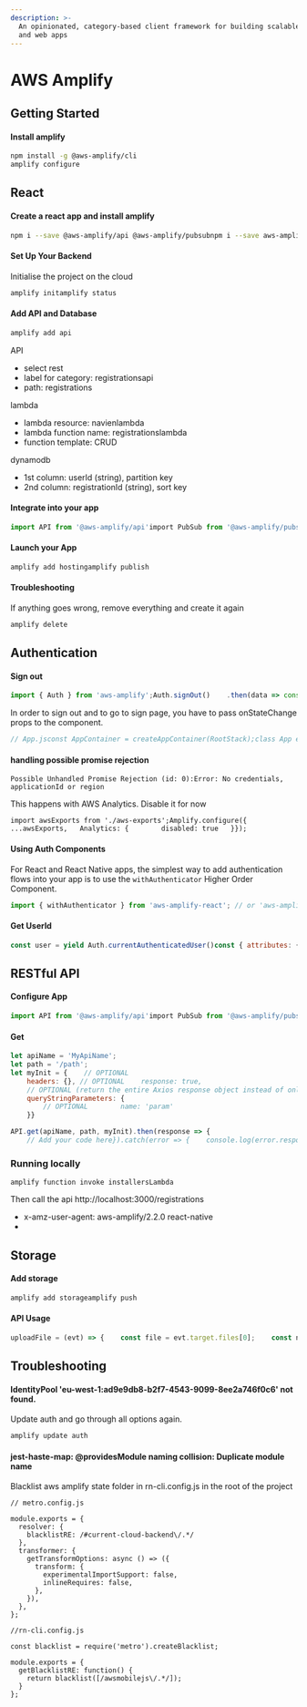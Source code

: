```yaml
---
description: >-
  An opinionated, category-based client framework for building scalable mobile
  and web apps
---
```


# AWS Amplify

## Getting Started

#### Install amplify

```bash
npm install -g @aws-amplify/cli
amplify configure
```

## React

#### Create a react app and install amplify

```bash
npm i --save @aws-amplify/api @aws-amplify/pubsubnpm i --save aws-amplify-react
```

#### Set Up Your Backend

Initialise the project on the cloud

```bash
amplify initamplify status
```

#### Add API and Database

```bash
amplify add api
```

API

* select rest
* label for category: registrationsapi
* path: registrations

lambda

* lambda resource: navienlambda
* lambda function name: registrationslambda
* function template: CRUD

dynamodb

* 1st column: userId \(string\), partition key
* 2nd column: registrationId \(string\), sort key

#### Integrate into your app

```javascript
import API from '@aws-amplify/api'import PubSub from '@aws-amplify/pubsub';import config from './aws-exports'API.configure(config)             // Configure AmplifyPubSub.configure(config);
```

#### Launch your App

```bash
amplify add hostingamplify publish
```

#### Troubleshooting

If anything goes wrong, remove everything and create it again

```bash
amplify delete
```

## Authentication

#### Sign out

```javascript
import { Auth } from 'aws-amplify';Auth.signOut()    .then(data => console.log(data))    .catch(err => console.log(err));// By doing this, you are revoking all the auth tokens(id token, access token and refresh token)// which means the user is signed out from all the devices// Note: although the tokens are revoked, the AWS credentials will remain valid until they expire (which by default is 1 hour)Auth.signOut({ global: true })    .then(data => console.log(data))    .catch(err => console.log(err));
```

In order to sign out and to go to sign page, you have to pass onStateChange props to the component.

```javascript
// App.jsconst AppContainer = createAppContainer(RootStack);class App extends React.Component {  constructor(props) {      super(props);  }  // pass authenticator props to screenProps  render() {      return (          <AppContainer screenProps={{...this.props}} />      );  }}// signout componentclass Account extends Component {  constructor(props) {    super(props);    this.signOut = this.signOut.bind(this);  signOut() {    Auth.signOut().then(() => this.props.screenProps.onStateChange('signedOut', null)).catch(err => this.error(err));  }
```

#### handling possible promise rejection

```text
Possible Unhandled Promise Rejection (id: 0):Error: No credentials, applicationId or region
```

This happens with AWS Analytics. Disable it for now

```text
import awsExports from './aws-exports';Amplify.configure({   ...awsExports,   Analytics: {        disabled: true   }});
```

#### Using Auth Components

For React and React Native apps, the simplest way to add authentication flows into your app is to use the `withAuthenticator` Higher Order Component.

```javascript
import { withAuthenticator } from 'aws-amplify-react'; // or 'aws-amplify-react-native';import Amplify from 'aws-amplify';// Get the aws resources configuration parametersimport awsconfig from './aws-exports'; // if you are using Amplify CLIAmplify.configure(awsconfig);// ...export default withAuthenticator(App);
```

#### Get UserId

```javascript
const user = yield Auth.currentAuthenticatedUser()const { attributes: { sub }} = user
```

## RESTful API

#### Configure App

```javascript
import API from '@aws-amplify/api'import PubSub from '@aws-amplify/pubsub';import config from './aws-exports'API.configure(config);PubSub.configure(config);
```

#### Get

```javascript
let apiName = 'MyApiName';
let path = '/path'; 
let myInit = {    // OPTIONAL    
    headers: {}, // OPTIONAL    response: true, 
    // OPTIONAL (return the entire Axios response object instead of only response.data)    
    queryStringParameters: {  
        // OPTIONAL        name: 'param'
    }}

API.get(apiName, path, myInit).then(response => {    
    // Add your code here}).catch(error => {    console.log(error.response)});
```

### Running locally

```text
amplify function invoke installersLambda
```

Then call the api http://localhost:3000/registrations

* x-amz-user-agent: aws-amplify/2.2.0 react-native
* 
## Storage

#### Add storage

```bash
amplify add storageamplify push
```

#### API Usage

```javascript
uploadFile = (evt) => {    const file = evt.target.files[0];    const name = file.name;    Storage.put(name, file).then(() => {      this.setState({ file: name });    })  }uploadPhotoToS3 = async (uri, key) => {    try {      this.setState({ uploading: true });      const file = await RNFetchBlob.fs.readFile(uri, 'base64');      const buffer = await Buffer.from(file, 'base64');      await Storage.put(key, buffer, {        contentType: 'image/jpeg',      });      this.setState({ uploading: false });      Analytics.record({ name: 'cameraPhotoUploaded' });      console.log('Photo uploaded!');    } catch (error) {      this.setState({ uploading: false });      console.log(error.message);    }  };uploadPhoto = async () => {    const { photos, index } = this.state;    if (index !== null) {      const { uri } = photos[index].node.image;      const filenameiOS = photos[index].node.image.filename;      const filenameAndroid = await RNFetchBlob.wrap(uri);      this.uploadPhotoToS3(uri, Platform.OS === 'ios' ? filenameiOS : filenameAndroid);    } else {      Alert.alert(        'Oops',        'Please select a photo',        [{ text: 'OK', onPress: () => console.log('OK Pressed') }],        { cancelable: false },      );    }  };
```

## Troubleshooting

#### IdentityPool 'eu-west-1:ad9e9db8-b2f7-4543-9099-8ee2a746f0c6' not found.

Update auth and go through all options again.

```bash
amplify update auth
```

#### jest-haste-map: @providesModule naming collision: Duplicate module name

Blacklist aws amplify state folder in rn-cli.config.js in the root of the project

```text
// metro.config.js

module.exports = {
  resolver: {
    blacklistRE: /#current-cloud-backend\/.*/
  },
  transformer: {
    getTransformOptions: async () => ({
      transform: {
        experimentalImportSupport: false,
        inlineRequires: false,
      },
    }),
  },
};
```

```text
//rn-cli.config.js

const blacklist = require('metro').createBlacklist;

module.exports = {
  getBlacklistRE: function() {
    return blacklist([/awsmobilejs\/.*/]);
  }
};
```

